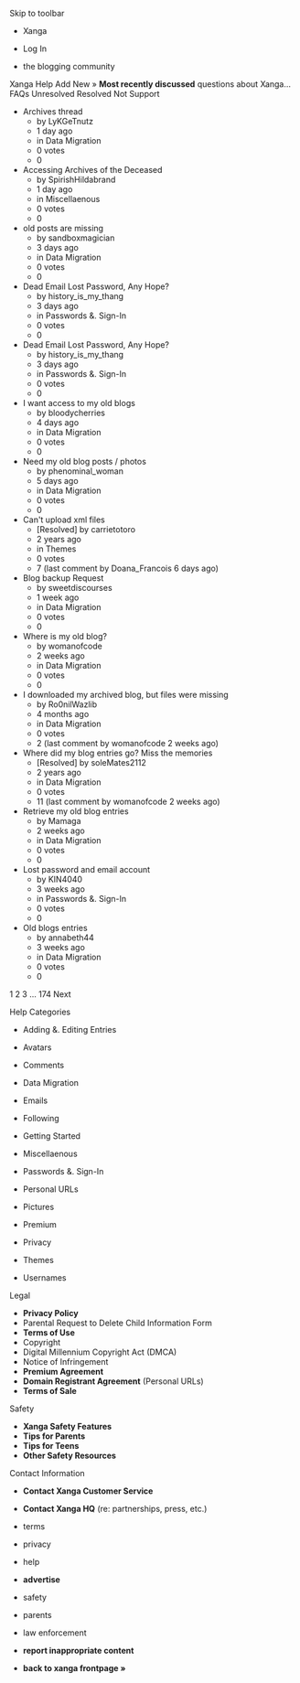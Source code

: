Skip to toolbar

*   Xanga

*   Log In

*   the blogging community

Xanga Help Add New » **Most recently discussed** questions about Xanga… FAQs Unresolved Resolved Not Support

*   Archives thread
    *   by LyKGeTnutz
    *   1 day ago
    *   in Data Migration
    *   0 votes
    *   0
*   Accessing Archives of the Deceased
    *   by SpirishHildabrand
    *   1 day ago
    *   in Miscellaenous
    *   0 votes
    *   0
*   old posts are missing
    *   by sandboxmagician
    *   3 days ago
    *   in Data Migration
    *   0 votes
    *   0
*   Dead Email Lost Password, Any Hope?
    *   by history\_is\_my\_thang
    *   3 days ago
    *   in Passwords &. Sign-In
    *   0 votes
    *   0
*   Dead Email Lost Password, Any Hope?
    *   by history\_is\_my\_thang
    *   3 days ago
    *   in Passwords &. Sign-In
    *   0 votes
    *   0
*   I want access to my old blogs
    *   by bloodycherries
    *   4 days ago
    *   in Data Migration
    *   0 votes
    *   0
*   Need my old blog posts / photos
    *   by phenominal\_woman
    *   5 days ago
    *   in Data Migration
    *   0 votes
    *   0
*   Can't upload xml files
    *   \[Resolved\] by carrietotoro
    *   2 years ago
    *   in Themes
    *   0 votes
    *   7 (last comment by Doana\_Francois 6 days ago)
*   Blog backup Request
    *   by sweetdiscourses
    *   1 week ago
    *   in Data Migration
    *   0 votes
    *   0
*   Where is my old blog?
    *   by womanofcode
    *   2 weeks ago
    *   in Data Migration
    *   0 votes
    *   0
*   I downloaded my archived blog, but files were missing
    *   by Ro0nilWazlib
    *   4 months ago
    *   in Data Migration
    *   0 votes
    *   2 (last comment by womanofcode 2 weeks ago)
*   Where did my blog entries go? Miss the memories
    *   \[Resolved\] by soleMates2112
    *   2 years ago
    *   in Data Migration
    *   0 votes
    *   11 (last comment by womanofcode 2 weeks ago)
*   Retrieve my old blog entries
    *   by Mamaga
    *   2 weeks ago
    *   in Data Migration
    *   0 votes
    *   0
*   Lost password and email account
    *   by KIN4040
    *   3 weeks ago
    *   in Passwords &. Sign-In
    *   0 votes
    *   0
*   Old blogs entries
    *   by annabeth44
    *   3 weeks ago
    *   in Data Migration
    *   0 votes
    *   0

1 2 3 ... 174 Next

Help Categories

*   Adding &. Editing Entries
*   Avatars
*   Comments
*   Data Migration
*   Emails
*   Following
*   Getting Started
*   Miscellaenous

*   Passwords &. Sign-In
*   Personal URLs
*   Pictures
*   Premium
*   Privacy
*   Themes
*   Usernames

Legal

*   **Privacy Policy**
*   Parental Request to Delete Child Information Form
*   **Terms of Use**
*   Copyright
*   Digital Millennium Copyright Act (DMCA)
*   Notice of Infringement
*   **Premium Agreement**
*   **Domain Registrant Agreement** (Personal URLs)
*   **Terms of Sale**

Safety

*   **Xanga Safety Features**
*   **Tips for Parents**
*   **Tips for Teens**
*   **Other Safety Resources**

Contact Information

*   **Contact Xanga Customer Service**
*   **Contact Xanga HQ** (re: partnerships, press, etc.)

*   terms
*   privacy
*   help
*   **advertise**

*   safety
*   parents
*   law enforcement
*   **report inappropriate content**

*   **back to xanga frontpage »**